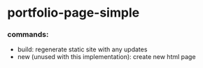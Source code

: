 # portfolio-page-simple


### commands:
- build: regenerate static site with any updates
- new (unused with this implementation): create new html page
